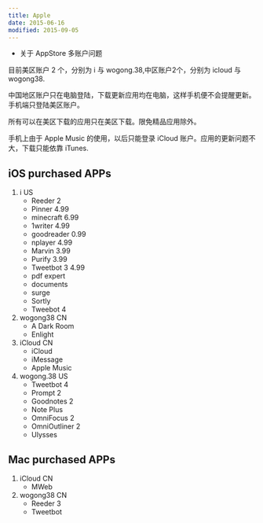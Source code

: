 ```yaml
---
title: Apple
date: 2015-06-16
modified: 2015-09-05
---
```


* 关于 AppStore 多账户问题

目前美区账户 2 个，分别为 i 与 wogong.38,中区账户2个，分别为 icloud 与 wogong38.

中国地区账户只在电脑登陆，下载更新应用均在电脑，这样手机便不会提醒更新。手机端只登陆美区账户。

所有可以在美区下载的应用只在美区下载。限免精品应用除外。

手机上由于 Apple Music 的使用，以后只能登录 iCloud 账户。应用的更新问题不大，下载只能依靠 iTunes.

## iOS purchased APPs
1. i US
	* Reeder 2 
	* Pinner 4.99
	* minecraft 6.99
	* 1writer 4.99
	* goodreader 0.99
	* nplayer 4.99
	* Marvin 3.99
	* Purify 3.99
	* Tweetbot 3 4.99
	* pdf expert
	* documents
	* surge
	* Sortly
	* Tweebot 4
2. wogong38 CN
	* A Dark Room
	* Enlight
3. iCloud CN
	* iCloud
	* iMessage
	* Apple Music
4. wogong.38 US
	* Tweetbot 4 
	* Prompt 2
	* Goodnotes 2
	* Note Plus
	* OmniFocus 2
	* OmniOutliner 2
	* Ulysses 

## Mac purchased APPs
1. iCloud CN
	* MWeb
2. wogong38 CN
	- Reeder 3
	* Tweetbot
